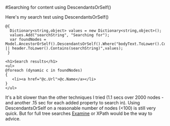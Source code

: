#Searching for content using DescendantsOrSelf()
<!-- original author Jonas Eriksson -->
Here's my search test using DescendantsOrSelf()

    @{
      Dictionary<string,object> values = new Dictionary<string,object>();
      values.Add("searchString", "Searching for");
      var foundNodes = Model.AncestorOrSelf().DescendantsOrSelf().Where("bodyText.ToLower().Contains(searchString) || header.ToLower().Contains(searchString)",values);
     }

    <h1>Search results</h1>
    <ul>
    @foreach (dynamic c in foundNodes)
    {
       <li><a href="@c.Url">@c.Name</a></li>
    }
    </ul>

It's a bit slower than the other techniques I tried (1.1 secs over 2000 nodes - and another .15 sec for each added property to search in). Using DescendantsOrSelf on a reasonable number of nodes (<100) is still very quick. But for full tree searches [Examine](searching-content-examine.md) or XPath would be the way to advice.